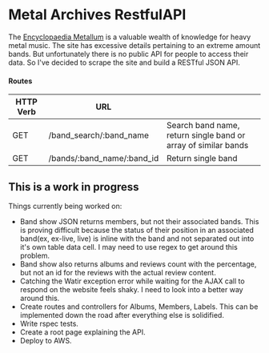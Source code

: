 # Metal Archives RestfulAPI

The [Encyclopaedia Metallum](http://www.metal-archives.com) is a valuable wealth of knowledge for heavy metal music.  The site has excessive details pertaining to an extreme amount bands.  But unfortunately there is no public API for people to access their data.  So I've decided to scrape the site and build a RESTful JSON API.

#### Routes

| HTTP Verb | URL                       |                                                                |
|-----------|---------------------------|----------------------------------------------------------------|
| GET       | /band_search/:band_name   | Search band name, return single band or array of similar bands |
| GET       | /bands/:band_name/:band_id | Return single band                                             |

## This is a work in progress
Things currently being worked on:

  * Band show JSON returns members, but not their associated bands.  This is proving difficult because the status of their position in an associated band(ex, ex-live, live) is inline with the band and not separated out into it's own table data cell.  I may need to use regex to get around this problem.
  * Band show also returns albums and reviews count with the percentage, but not an id for the reviews with the actual review content.
  * Catching the Watir exception error while waiting for the AJAX call to respond on the website feels shaky.  I need to look into a better way around this.
  * Create routes and controllers for Albums, Members, Labels.  This can be implemented down the road after everything else is solidified.
  * Write rspec tests.
  * Create a root page explaining the API.
  * Deploy to AWS.